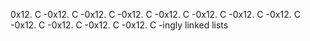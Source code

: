 0x12. C -0x12. C -0x12. C -0x12. C -0x12. C -0x12. C -0x12. C -0x12. C -0x12. C -0x12. C -0x12. C -0x12. C -ingly linked lists
